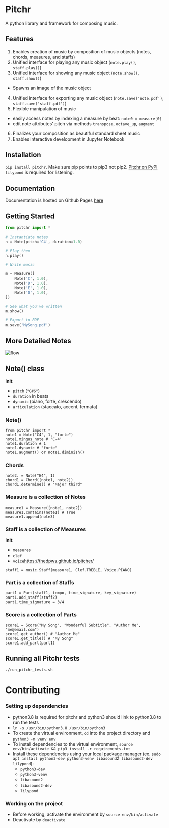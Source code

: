 # Pitchr
A python library and framework for composing music.

## Features

1. Enables creation of music by composition of music objects (notes, chords, measures, and staffs)
2. Unified interface for playing any music object (`note.play()`, `staff.play()`)
3. Unified interface for showing any music object (`note.show()`, `staff.show()`)
  * Spawns an image of the music object
4. Unified interface for exporting any music object (`note.save('note.pdf')`, `staff.save('staff.pdf')`)
5. Flexible manipulation of music
  * easily access notes by indexing a measure by beat: `note0 = measure[0]`
  * edit note attributes' pitch via methods `transpose`, `octave_up`, `augment`
6. Finalizes your composition as beautiful standard sheet music
7. Enables interactive development in Jupyter Notebook

## Installation
`pip install pitchr`.  Make sure pip points to pip3 not pip2. [Pitchr on PyPI](https://pypi.org/project/pitchr/)
`lilypond` is required for listening.

## Documentation
Documentation is hosted on Github Pages [here](https://thedpws.github.io/pitcher/)


## Getting Started
```python
from pitchr import *

# Instantiate notes
n = Note(pitch='C4', duration=1.0)

# Play them
n.play()

# Write music

m = Measure([
    Note('C', 1.0),
    Note('D', 1.0),
    Note('E', 1.0),
    Note('D', 1.0),
])

# See what you've written
m.show()

# Export to PDF
m.save('MySong.pdf')
```

## More Detailed Notes

![flow](https://raw.githubusercontent.com/thedpws/pitcher/master/demo/flow.png)


## Note() class

**Init**:
- `pitch` (`"C#6"`)
- `duration` in beats
- `dynamic` (piano, forte, crescendo)
- `articulation` (staccato, accent, fermata)

### Note()
    from pitchr import *
    note1 = Note("C4", 1, "forte")
    note1.mingus_note # 'C-4'
    note1.duration # 1
    note1.dynamic # "forte"
    note1.augment() or note1.diminish()

### Chords
    note2. = Note("E4", 1)
    chord1 = Chord([note1, note2])
    chord1.determine() # "Major third"

### Measure is a collection of Notes
    measure1 = Measure([note1, note2])
    measure1.contains(note1) # True
    measure1.append(note3)

### Staff is a collection of Measures

**Init**:
- `measures`
- `clef`
- `voice`https://thedpws.github.io/pitcher/

`staff1 = music.Staff(measure1, Clef.TREBLE, Voice.PIANO)`


### Part is a collection of Staffs

    part1 = Part(staff1, tempo, time_signature, key_signature)
    part1.add_staff(staff2)
    part1.time_signature = 3/4

### Score is a collection of Parts

    score1 = Score("My Song", "Wonderful Subtitle", "Author Me", "me@email.com")
    score1.get_author() # "Author Me"
    score1.get_title() # "My Song"
    score1.add_part(part1)

## Running all Pitchr tests
```bash
./run_pitchr_tests.sh
```

# Contributing
### Setting up dependencies
* python3.8 is required for pitchr and python3 should link to python3.8 to run the tests
* `ln -s /usr/bin/python3.8 /usr/bin/python3`
* To create the virtual environment, `cd` into the project directory and `python3 -m venv env`
* To install dependencies to the virtual environment, `source env/bin/activate && pip3 install -r requirements.txt`
* Install these dependencies using your local package manager (ex. `sudo apt install python3-dev python3-venv libasound2 libasound2-dev lilypond`):
  * `python3-dev`
  * `python3-venv`
  * `libasound2`
  * `libasound2-dev`
  * `lilypond`

### Working on the project
* Before working, activate the environment by `source env/bin/activate`
* Deactivate by `deactivate`

